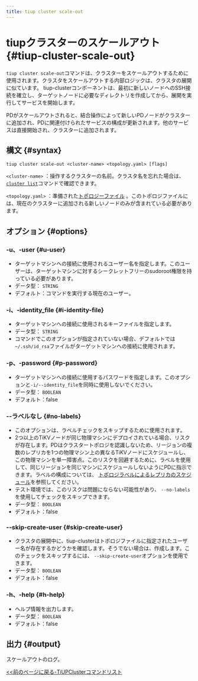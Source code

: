 ```yaml
---
title: tiup cluster scale-out
---
```


# tiupクラスターのスケールアウト {#tiup-cluster-scale-out}

`tiup cluster scale-out`コマンドは、クラスターをスケールアウトするために使用されます。クラスタをスケールアウトする内部ロジックは、クラスタの展開に似ています。 tiup-clusterコンポーネントは、最初に新しいノードへのSSH接続を確立し、ターゲットノードに必要なディレクトリを作成してから、展開を実行してサービスを開始します。

PDがスケールアウトされると、結合操作によって新しいPDノードがクラスターに追加され、PDに関連付けられたサービスの構成が更新されます。他のサービスは直接開始され、クラスターに追加されます。

## 構文 {#syntax}

```shell
tiup cluster scale-out <cluster-name> <topology.yaml> [flags]
```

`<cluster-name>` ：操作するクラスターの名前。クラスタ名を忘れた場合は、 [`cluster list`](/tiup/tiup-component-dm-list.md)コマンドで確認できます。

`<topology.yaml>` ：準備された[トポロジーファイル](/tiup/tiup-dm-topology-reference.md) 。このトポロジファイルには、現在のクラスターに追加される新しいノードのみが含まれている必要があります。

## オプション {#options}

### -u、-user {#u-user}

-   ターゲットマシンへの接続に使用されるユーザー名を指定します。このユーザーは、ターゲットマシンに対するシークレットフリーのsudoroot権限を持っている必要があります。
-   データ型： `STRING`
-   デフォルト：コマンドを実行する現在のユーザー。

### -i、-identity_file {#i-identity-file}

-   ターゲットマシンへの接続に使用されるキーファイルを指定します。
-   データ型： `STRING`
-   コマンドでこのオプションが指定されていない場合、デフォルトでは`~/.ssh/id_rsa`ファイルがターゲットマシンへの接続に使用されます。

### -p、-password {#p-password}

-   ターゲットマシンへの接続に使用するパスワードを指定します。このオプションと`-i/--identity_file`を同時に使用しないでください。
-   データ型： `BOOLEAN`
-   デフォルト：false

### --ラベルなし {#no-labels}

-   このオプションは、ラベルチェックをスキップするために使用されます。
-   2つ以上のTiKVノードが同じ物理マシンにデプロイされている場合、リスクが存在します。PDはクラスタートポロジを認識しないため、リージョンの複数のレプリカを1つの物理マシン上の異なるTiKVノードにスケジュールし、この物理マシンを単一障害点。このリスクを回避するために、ラベルを使用して、同じリージョンを同じマシンにスケジュールしないようにPDに指示できます。ラベルの構成については、 [トポロジラベルによるレプリカのスケジュール](/schedule-replicas-by-topology-labels.md)を参照してください。
-   テスト環境では、このリスクは問題にならない可能性があり、 `--no-labels`を使用してチェックをスキップできます。
-   データ型： `BOOLEAN`
-   デフォルト：false

### --skip-create-user {#skip-create-user}

-   クラスタの展開中に、tiup-clusterはトポロジファイルに指定されたユーザー名が存在するかどうかを確認します。そうでない場合は、作成します。このチェックをスキップするには、 `--skip-create-user`オプションを使用できます。
-   データ型： `BOOLEAN`
-   デフォルト：false

### -h、-help {#h-help}

-   ヘルプ情報を出力します。
-   データ型： `BOOLEAN`
-   デフォルト：false

## 出力 {#output}

スケールアウトのログ。

[&lt;&lt;前のページに戻る-TiUPClusterコマンドリスト](/tiup/tiup-component-cluster.md#command-list)
